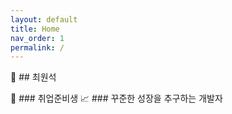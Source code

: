 ```yaml
---
layout: default
title: Home
nav_order: 1
permalink: /
---
```


:boy: ##  최원석

:baby: ###  취업준비생
:chart_with_upwards_trend:  ### 꾸준한 성장을 추구하는 개발자